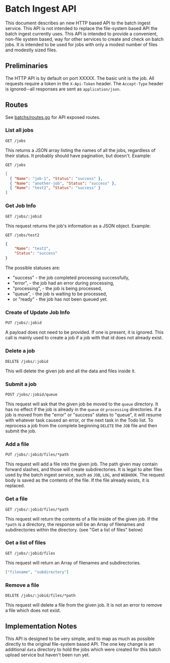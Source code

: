 # Batch Ingest API


This document describes an new HTTP based API to the batch ingest service. This
API is not intended to replace the file-system based API the batch ingest
currently uses. This API is intended to provide a convenient, non-file system
based, way for other services to create and check on batch jobs. It is intended
to be used for jobs with only a modest number of files and modestly sized
files.

## Preliminaries

The HTTP API is by default on port XXXXX. The basic unit is the job. All
requests require a token in the `X-Api-Token` header. The `Accept-Type` header
is ignored--all responses are sent as `application/json`.

## Routes

See [batchs/routes.go](./batchs/routes.go) for API exposed routes.

### List all jobs

`GET /jobs`

This returns a JSON array listing the names of all the jobs, regardless of
their status. It probably should have pagination, but doesn't. Example:

    GET /jobs

```json
[
  { "Name": "job-1", "Status": "success" },
  { "Name": "another-job", "Status": "success" },
  { "Name": "test2", "Status": "success" }
]
```

### Get Job Info

`GET /jobs/:jobid`

This request returns the job's information as a JSON object. Example:

`GET /jobs/test2`

```json
{
    "Name": "test2",
    "Status": "success"
}
```

The possible statuses are:

 * "success" - the job completed processing successfully,
 * "error", - the job had an error during processing,
 * "processing", - the job is being processed,
 * "queue", - the job is waiting to be processed,
 * or "ready" - the job has not been queued yet.

### Create of Update Job Info

`PUT /jobs/:jobid`

A payload does not need to be provided. If one is present, it is ignored. This
call is mainly used to create a job if a job with that id does not already
exist.

### Delete a job

`DELETE /jobs/:jobid`

This will delete the given job and all the data and files inside it.

### Submit a job

`POST /jobs/:jobid/queue`

This request will ask that the given job be moved to the `queue` directory. It
has no effect if the job is already in the `queue` or `processing` directories.
If a job is moved from the "error" or "success" states to "queue", it will
resume with whatever task caused an error, or the next task in the Todo list.
To reprocess a job from the complete beginning `DELETE` the `JOB` file and then
submit the job.

### Add a file

`PUT /jobs/:jobid/files/*path`

This request will add a file into the given job. The path given may contain
forward slashes, and those will create subdirectories. It is legal to alter
files used by the batch ingest service, such as `JOB`, `LOG`, and `WEBHOOK`.
The request body is saved as the contents of the file. If the file already
exists, it is replaced.

### Get a file

`GET /jobs/:jobid/files/*path`

This request will return the contents of a file inside of the given job. If the
`*path` is a directory, the response will be an Array of filenames and
subdirectories within the directory. (see "Get a list of files" below)

### Get a list of files

`GET /jobs/:jobid/files`

This request will return an Array of filenames and subdirectories.

```json
["filename", "subdirectory"]
```

### Remove a file

`DELETE /jobs/:jobid/files/*path`

This request will delete a file from the given job. It is not an error to
remove a file which does not exist.

## Implementation Notes

This API is designed to be very simple, and to map as much as possible directly
to the original file-system based API. The one key change is an additional
`data` directory to hold the jobs which were created for this batch upload
service but haven't been run yet.
